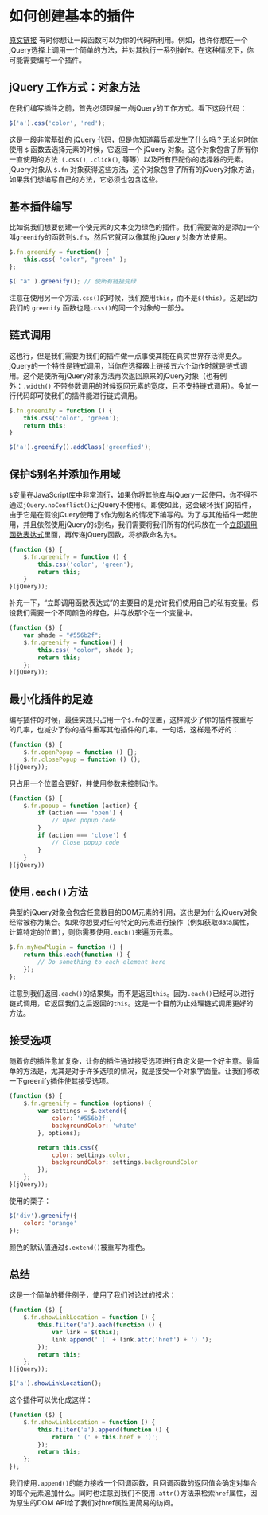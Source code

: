 # 如何创建基本的插件
[原文链接](http://learn.jquery.com/plugins/basic-plugin-creation/)
有时你想让一段函数可以为你的代码所利用。例如，也许你想在一个jQuery选择上调用一个简单的方法，并对其执行一系列操作。在这种情况下，你可能需要编写一个插件。

## jQuery 工作方式：对象方法
在我们编写插件之前，首先必须理解一点jQuery的工作方式。看下这段代码：
```js
$('a').css('color', 'red');
```
这是一段非常基础的 jQuery 代码，但是你知道幕后都发生了什么吗？无论何时你使用 `$` 函数去选择元素的时候，它返回一个 jQuery 对象。这个对象包含了所有你一直使用的方法（`.css()`, `.click()`, 等等）以及所有匹配你的选择器的元素。jQuery对象从 `$.fn` 对象获得这些方法，这个对象包含了所有的jQuery对象方法，如果我们想编写自己的方法，它必须也包含这些。

## 基本插件编写
比如说我们想要创建一个使元素的文本变为绿色的插件。我们需要做的是添加一个叫`greenify`的函数到`$.fn`，然后它就可以像其他 jQuery 对象方法使用。
```js
$.fn.greenify = function() {
    this.css( "color", "green" );
};

$( "a" ).greenify(); // 使所有链接变绿
```
注意在使用另一个方法`.css()`的时候，我们使用`this`，而不是`$(this)`。这是因为我们的 `greenify` 函数也是`.css()`的同一个对象的一部分。

## 链式调用
这也行，但是我们需要为我们的插件做一点事使其能在真实世界存活得更久。jQuery的一个特性是链式调用，当你在选择器上链接五六个动作时就是链式调用。这个是使所有jQuery对象方法再次返回原来的jQuery对象（也有例外：`.width()` 不带参数调用的时候返回元素的宽度，且不支持链式调用）。多加一行代码即可使我们的插件能进行链式调用。
```js
$.fn.greenify = function () {
    this.css('color', 'green');
    return this;
}

$('a').greenify().addClass('greenfied');
```

## 保护$别名并添加作用域
`$`变量在JavaScript库中非常流行，如果你将其他库与jQuery一起使用，你不得不通过`jQuery.noConflict()`让jQuery不使用`$`。即使如此，这会破坏我们的插件，由于它是在假设jQuery使用了`$`作为别名的情况下编写的。为了与其他插件一起使用，并且依然使用jQuery的`$`别名，我们需要将我们所有的代码放在一个[立即调用函数表达式](http://benalman.com/news/2010/11/immediately-invoked-function-expression/)里面，再传递jQuery函数，将参数命名为`$`。
```js
(function ($) {
    $.fn.greenify = function () {
        this.css('color', 'green');
        return this;
    }
}(jQuery));
```
补充一下，“立即调用函数表达式”的主要目的是允许我们使用自己的私有变量。假设我们需要一个不同颜色的绿色，并存放那个在一个变量中。
```js
(function ($) {
    var shade = "#556b2f";
    $.fn.greenify = function() {
        this.css( "color", shade );
        return this;
    }; 
}(jQuery));
```

## 最小化插件的足迹
编写插件的时候，最佳实践只占用一个`$.fn`的位置，这样减少了你的插件被重写的几率，也减少了你的插件重写其他插件的几率。一句话，这样是不好的：
```js
(function ($) {
    $.fn.openPopup = function () {};
    $.fn.closePopup = function () ();
}(jQuery));
```
只占用一个位置会更好，并使用参数来控制动作。
```js
(function ($) {
    $.fn.popup = function (action) {
        if (action === 'open') {
            // Open popup code
        }
        if (action === 'close') {
            // Close popup code
        }
    }
}(jQuery))
```

## 使用`.each()`方法
典型的jQuery对象会包含任意数目的DOM元素的引用，这也是为什么jQuery对象经常被称为集合。如果你想要对任何特定的元素进行操作（例如获取data属性，计算特定的位置），则你需要使用`.each()`来遍历元素。
```js
$.fn.myNewPlugin = function () {
    return this.each(function () {
        // Do something to each element here
    });
};
```
注意到我们返回`.each()`的结果集，而不是返回`this`。因为`.each()`已经可以进行链式调用，它返回我们之后返回的`this`。这是一个目前为止处理链式调用更好的方法。

## 接受选项
随着你的插件愈加复杂，让你的插件通过接受选项进行自定义是一个好主意。最简单的方法是，尤其是对于许多选项的情况，就是接受一个对象字面量。让我们修改一下greenify插件使其接受选项。
```js
(function ($) {
    $.fn.greenify = function (options) {
        var settings = $.extend({
            color: '#556b2f',
            backgroundColor: 'white'
        }, options);

        return this.css({
            color: settings.color,
            backgroundColor: settings.backgroundColor
        });
    }; 
}(jQuery));
```
使用的栗子：
```js
$('div').greenify({
    color: 'orange'
});
```
颜色的默认值通过`$.extend()`被重写为橙色。

## 总结
这是一个简单的插件例子，使用了我们讨论过的技术：
```js
(function ($) {
    $.fn.showLinkLocation = function () {
        this.filter('a').each(function () {
            var link = $(this);
            link.append(' (' + link.attr('href') + ') ');
        });
        return this;
    };
}(jQuery));

$('a').showLinkLocation();
```
这个插件可以优化成这样：
```js
(function ($) {
    $.fn.showLinkLocation = function () {
        this.filter('a').append(function () {
            return ' (' + this.href + ')';
        });
        return this;
    };
});
```
我们使用`.append()`的能力接收一个回调函数，且回调函数的返回值会确定对集合的每个元素追加什么。同时也注意到我们不使用`.attr()`方法来检索`href`属性，因为原生的DOM API给了我们对href属性更简易的访问。